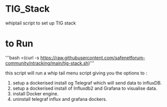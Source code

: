 # TIG_Stack
whiptail script to set up TIG stack 

# to Run

'''bash <(curl -s https://raw.githubusercontent.com/safenetforum-community/ntracking/main/tig-stack.sh)'''

this script will run a whip tail menu script giving you the options to :

1. setup a dockerised  install og Telegraf which will send data to influxDB.
2. setup a dockerised install of Influxdb2 and Grafana to visualise data.
3. install Docker engine.
4. uninstall telegraf influx and grafana dockers.
